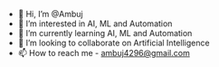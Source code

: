 - 👋 Hi, I’m @Ambuj
- 👀 I’m interested in AI, ML and Automation
- 🌱 I’m currently learning AI, ML and Automation
- 💞️ I’m looking to collaborate on Artificial Intelligence
- 📫 How to reach me - ambuj4296@gmail.com

<!---
Ambuj4296/Ambuj4296 is a ✨ special ✨ repository because its `README.md` (this file) appears on your GitHub profile.
You can click the Preview link to take a look at your changes.
--->

